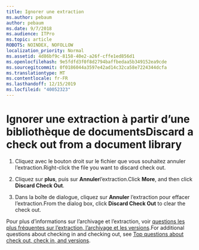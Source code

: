```yaml
---
title: Ignorer une extraction
ms.author: pebaum
author: pebaum
ms.date: 9/7/2018
ms.audience: ITPro
ms.topic: article
ROBOTS: NOINDEX, NOFOLLOW
localization_priority: Normal
ms.assetid: 4d86bf9c-8158-40e2-a26f-cffe1ed856d1
ms.openlocfilehash: 9e5fdfd3f0f8d2794baffbedaa5b349152ea9cde
ms.sourcegitcommit: 0f0186044a3597e42ad14c32ca58e7224344dcfa
ms.translationtype: MT
ms.contentlocale: fr-FR
ms.lasthandoff: 12/15/2019
ms.locfileid: "40052323"
---
```

# <a name="discard-a-check-out-from-a-document-library"></a><span data-ttu-id="9173d-102">Ignorer une extraction à partir d’une bibliothèque de documents</span><span class="sxs-lookup"><span data-stu-id="9173d-102">Discard a check out from a document library</span></span>

1. <span data-ttu-id="9173d-103">Cliquez avec le bouton droit sur le fichier que vous souhaitez annuler l’extraction.</span><span class="sxs-lookup"><span data-stu-id="9173d-103">Right-click the file you want to discard check out.</span></span>
    
2. <span data-ttu-id="9173d-104">Cliquez sur **plus**, puis sur **Annuler**l’extraction.</span><span class="sxs-lookup"><span data-stu-id="9173d-104">Click **More**, and then click **Discard Check Out**.</span></span> 
    
3. <span data-ttu-id="9173d-105">Dans la boîte de dialogue, cliquez sur **Annuler** l’extraction pour effacer l’extraction.</span><span class="sxs-lookup"><span data-stu-id="9173d-105">From the dialog box, click **Discard Check Out** to clear the check out.</span></span> 
    
<span data-ttu-id="9173d-106">Pour plus d’informations sur l’archivage et l’extraction, voir [questions les plus fréquentes sur l’extraction, l’archivage et les versions](https://go.microsoft.com/fwlink/?linkid=2018786).</span><span class="sxs-lookup"><span data-stu-id="9173d-106">For additional questions about checking in and checking out, see [Top questions about check out, check in, and versions](https://go.microsoft.com/fwlink/?linkid=2018786).</span></span>
  


